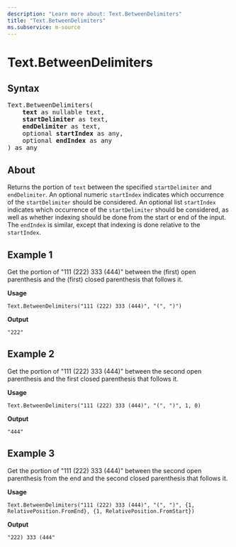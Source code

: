 ```yaml
---
description: "Learn more about: Text.BetweenDelimiters"
title: "Text.BetweenDelimiters"
ms.subservice: m-source
---
```

# Text.BetweenDelimiters

## Syntax

<pre>
Text.BetweenDelimiters(
    <b>text</b> as nullable text,
    <b>startDelimiter</b> as text,
    <b>endDelimiter</b> as text,
    optional <b>startIndex</b> as any,
    optional <b>endIndex</b> as any
) as any
</pre>

## About

Returns the portion of `text` between the specified `startDelimiter` and `endDelimiter`. An optional numeric `startIndex` indicates which occurrence of the `startDelimiter` should be considered. An optional list `startIndex` indicates which occurrence of the `startDelimiter` should be considered, as well as whether indexing should be done from the start or end of the input. The `endIndex` is similar, except that indexing is done relative to the `startIndex`.

## Example 1

Get the portion of "111 (222) 333 (444)" between the (first) open parenthesis and the (first) closed parenthesis that follows it.

**Usage**

```powerquery-m
Text.BetweenDelimiters("111 (222) 333 (444)", "(", ")")
```

**Output**

`"222"`

## Example 2

Get the portion of "111 (222) 333 (444)" between the second open parenthesis and the first closed parenthesis that follows it.

**Usage**

```powerquery-m
Text.BetweenDelimiters("111 (222) 333 (444)", "(", ")", 1, 0)
```

**Output**

`"444"`

## Example 3

Get the portion of "111 (222) 333 (444)" between the second open parenthesis from the end and the second closed parenthesis that follows it.

**Usage**

```powerquery-m
Text.BetweenDelimiters("111 (222) 333 (444)", "(", ")", {1, RelativePosition.FromEnd}, {1, RelativePosition.FromStart})
```

**Output**

`"222) 333 (444"`
